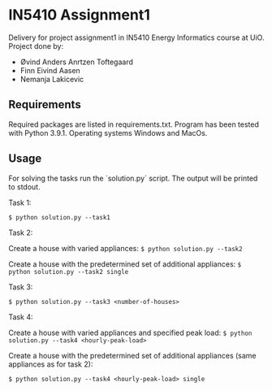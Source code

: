 # IN5410 Assignment1

Delivery for project assignment1 in IN5410 Energy Informatics course at UiO.
Project done by:
- Øvind Anders Anrtzen Toftegaard
- Finn Eivind Aasen
- Nemanja Lakicevic

## Requirements

Required packages are listed in requirements.txt.
Program has been tested with Python 3.9.1. Operating systems Windows and MacOs.

## Usage

For solving the tasks run the ´solution.py´ script. The output will be printed to stdout.

Task 1:

`
$ python solution.py --task1
`

Task 2:

Create a house with varied appliances:
`
$ python solution.py --task2
`

Create a house with the predetermined set of additional appliances:
`
$ python solution.py --task2 single
`

Task 3:

`
$ python solution.py --task3 <number-of-houses>
`

Task 4:

Create a house with varied appliances and specified peak load:
`
$ python solution.py --task4 <hourly-peak-load>
`

Create a house with the predetermined set of additional appliances (same appliances as for task 2):

`
$ python solution.py --task4 <hourly-peak-load> single
`

